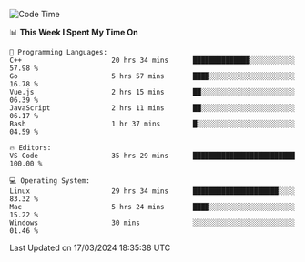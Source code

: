 
<!--START_SECTION:waka-->
![Code Time](http://img.shields.io/badge/Code%20Time-1%2C681%20hrs%202%20mins-blue)

📊 **This Week I Spent My Time On** 

```text
💬 Programming Languages: 
C++                      20 hrs 34 mins      ██████████████░░░░░░░░░░░   57.98 % 
Go                       5 hrs 57 mins       ████░░░░░░░░░░░░░░░░░░░░░   16.78 % 
Vue.js                   2 hrs 15 mins       ██░░░░░░░░░░░░░░░░░░░░░░░   06.39 % 
JavaScript               2 hrs 11 mins       ██░░░░░░░░░░░░░░░░░░░░░░░   06.17 % 
Bash                     1 hr 37 mins        █░░░░░░░░░░░░░░░░░░░░░░░░   04.59 % 

🔥 Editors: 
VS Code                  35 hrs 29 mins      █████████████████████████   100.00 % 

💻 Operating System: 
Linux                    29 hrs 34 mins      █████████████████████░░░░   83.32 % 
Mac                      5 hrs 24 mins       ████░░░░░░░░░░░░░░░░░░░░░   15.22 % 
Windows                  30 mins             ░░░░░░░░░░░░░░░░░░░░░░░░░   01.46 % 
```


 Last Updated on 17/03/2024 18:35:38 UTC
<!--END_SECTION:waka-->

